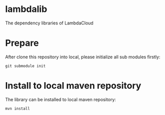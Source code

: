 # lambdalib
The dependency libraries of LambdaCloud

# Prepare
After clone this repository into local, please initialize all sub modules firstly:
```
git submodule init
```

# Install to local maven repository
The library can be installed to local maven repository:
```
mvn install
```
